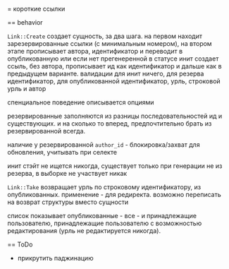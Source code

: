 = короткие ссылки

== behavior

`Link::Create` создает сущность, за два шага. на первом находит зарезервированные ссылки (с минимальным номером), на втором этапе прописывает автора, идентификатор и переводит в опубликованную или если нет прегенеренной в статусе инит создает ссыль, без автора, прописывает ид как идентификатор и дальше как в предыдущем варианте. валидации для инит ничего, для резерва идентификатор, для опубликованной идентификатор, урль, строковой урль и автор

спенциальное поведение описывается опциями

резервированные заполняются из разницы последовательностей ид и существующих. и на сколько то вперед, предпочтительно брать из резервированной всегда.

наличие у резервированной `author_id` - блокировка/захват для обновления, учитывать при селекте

инит стэйт не ищется никогда, существует только при генерации не из резерва, в выборке не участвует никак

`Link::Take` возвращает урль по строковому идентификатору, из опубликованных. применение - для редиректа. возможно переписать на возврат структуры вместо сущности

список показывает опубликованные - все - и принадлежащие пользователю, принадлежащие пользователю с возможностью редактирования (урль не редактируется никогда).

== ToDo

* прикрутить паджинацию
